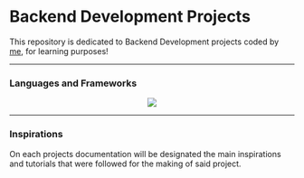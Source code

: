 # Backend Development Projects

This repository is dedicated to Backend Development projects coded by [me](https://github.com/IreneCanelas), for learning purposes!

<hr>

<h3>Languages and Frameworks</h3>
<div align="center">
    <img src="https://skillicons.dev/icons?i=javascript,java,nodejs,maven,intellij,vscode" />
</div>

<hr>

<h3>Inspirations</h3>
On each projects documentation will be designated the main inspirations and tutorials that were followed for the making of said project.
